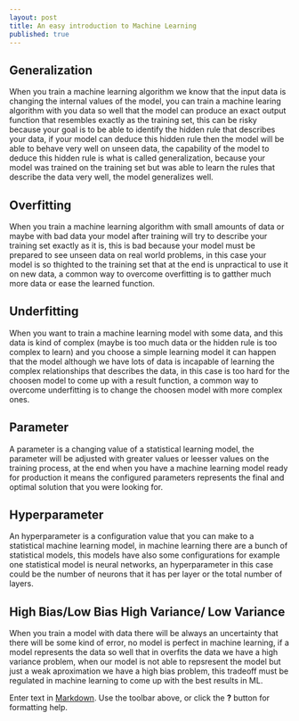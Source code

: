 ```yaml
---
layout: post
title: An easy introduction to Machine Learning
published: true
---
```


## Generalization
When you train a machine learning algorithm we know that the input data is changing the internal values of the model, you can train a machine learing algorithm with you data so well that the model can produce an exact output function that resembles exactly as the training set, this can be risky because your goal is to be able to identify the hidden rule that describes your data, if your model can deduce this hidden rule then the model will be able to behave very well on unseen data, the capability of the model to deduce this hidden rule is what is called generalization, because your model was trained on the training set but was able to learn the rules that describe the data very well, the model generalizes well.

## Overfitting
When you train a machine learning algorithm with small amounts of data or maybe with bad data your model after training will try to describe your training set exactly as it is, this is bad because your model must be prepared to see unseen data on real world problems, in this case your model is so thighted to the training set that at the end is unpractical to use it on new data, a common way to overcome overfitting is to gatther much more data or ease the learned function. 

## Underfitting
When you want to train a machine learning model with some data, and this data is kind of complex (maybe is too much data or the hidden rule is too complex to learn) and you choose a simple learning model it can happen that the model although we have lots of data is incapable of learning the complex relationships that describes the data, in this case is too hard for the choosen model to come up with a result function, a common way to overcome underfitting is to change the choosen model with more complex ones.

## Parameter
A parameter is a changing value of a statistical learning model, the parameter will be adjusted with greater values or leesser values on the training process, at the end when you have a machine learning model ready for production it means the configured parameters represents the final and optimal solution that you were looking for.

## Hyperparameter
An hyperparameter is a configuration value that you can make to a statistical machine learning model, in machine learning there are a bunch of statistical models, this models have also some configurations for example one statistical model is neural networks, an hyperparameter in this case could be the number of neurons that it has per layer or the total number of layers.

## High Bias/Low Bias High Variance/ Low Variance
When you train a model with data there will be always an uncertainty that there will be some kind of error, no model is perfect in machine learning, if a model represents the data so well that in overfits the data we have a high variance problem, when our model is not able to repsresent the model but just a weak aproximation we have a high bias problem, this tradeoff must be regulated in machine learning to come up with the best results in ML.





Enter text in [Markdown](http://daringfireball.net/projects/markdown/). Use the toolbar above, or click the **?** button for formatting help.
